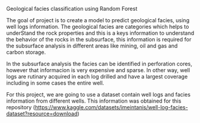 Geological facies classification using Random Forest

The goal of project is to create a model to predict geological facies, using well logs information. The geological facies are categories which helps to underStand the rock properties and this is a keys information to understand the behavior of the rocks in the subsurface, this information is required for the subsurface analysis in different areas like mining, oil and gas and carbon storage.

In the subsurface analysis the facies can be identified in perforation cores, however that informacion is very expensive and sparse. In other way, well logs are rutinary acquired in each log drilled and have a largest coverage including in some cases the entire well.

For this project, we are going to use a dataset contain well logs and facies information from different wells. This information was obtained for this repository (https://www.kaggle.com/datasets/imeintanis/well-log-facies-dataset?resource=download)
